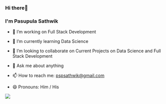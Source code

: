 ### Hi there👋

### I'm Pasupula Sathwik

- 🔭 I’m working on Full Stack Development

- 🌱 I’m currently learning Data Science

- 👯 I’m looking to collaborate on Current Projects on Data Science and Full Stack Development 

- 💬 Ask me about anything

- 📫 How to reach me: pspsathwik@gmail.com

- 😄 Pronouns: Him / His

![](https://komarev.com/ghpvc/?username=pspsathwik)


